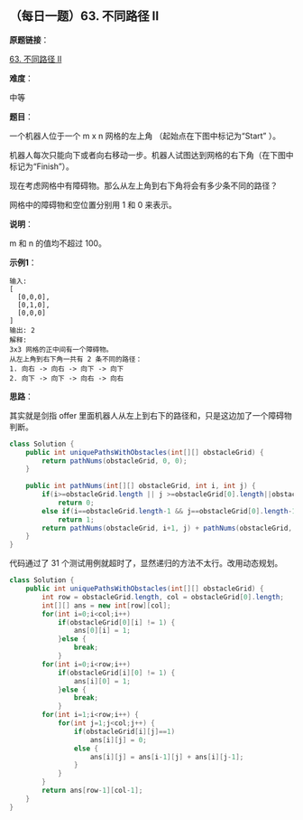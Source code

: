 ## （每日一题）63. 不同路径 II

**原题链接**：

[63. 不同路径 II](https://leetcode-cn.com/problems/unique-paths-ii/)

**难度**：

中等

**题目**：

一个机器人位于一个 m x n 网格的左上角 （起始点在下图中标记为“Start” ）。

机器人每次只能向下或者向右移动一步。机器人试图达到网格的右下角（在下图中标记为“Finish”）。

现在考虑网格中有障碍物。那么从左上角到右下角将会有多少条不同的路径？

网格中的障碍物和空位置分别用 1 和 0 来表示。

**说明**：

m 和 n 的值均不超过 100。

**示例1**：

```
输入:
[
  [0,0,0],
  [0,1,0],
  [0,0,0]
]
输出: 2
解释:
3x3 网格的正中间有一个障碍物。
从左上角到右下角一共有 2 条不同的路径：
1. 向右 -> 向右 -> 向下 -> 向下
2. 向下 -> 向下 -> 向右 -> 向右
```

**思路**：

其实就是剑指 offer 里面机器人从左上到右下的路径和，只是这边加了一个障碍物判断。

```java
class Solution {
    public int uniquePathsWithObstacles(int[][] obstacleGrid) {
		return pathNums(obstacleGrid, 0, 0);
    }
	
	public int pathNums(int[][] obstacleGrid, int i, int j) {
		if(i>=obstacleGrid.length || j >=obstacleGrid[0].length||obstacleGrid[i][j] == 1)
			return 0;
		else if(i==obstacleGrid.length-1 && j==obstacleGrid[0].length-1)
			return 1;
		return pathNums(obstacleGrid, i+1, j) + pathNums(obstacleGrid, i, j+1);
	}
}
```

代码通过了 31 个测试用例就超时了，显然递归的方法不太行。改用动态规划。

```java
class Solution {
    public int uniquePathsWithObstacles(int[][] obstacleGrid) {
		int row = obstacleGrid.length, col = obstacleGrid[0].length;
		int[][] ans = new int[row][col];
		for(int i=0;i<col;i++)
			if(obstacleGrid[0][i] != 1) {
				ans[0][i] = 1;
			}else {
				break;
			}
		for(int i=0;i<row;i++)
			if(obstacleGrid[i][0] != 1) {
				ans[i][0] = 1;
			}else {
				break;
			}
		for(int i=1;i<row;i++) {
			for(int j=1;j<col;j++) {
				if(obstacleGrid[i][j]==1)
					ans[i][j] = 0;
				else {
					ans[i][j] = ans[i-1][j] + ans[i][j-1];
				}
			}
		}
		return ans[row-1][col-1];
    }
}
```